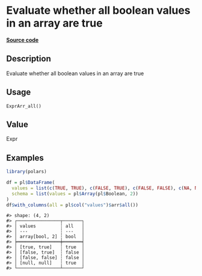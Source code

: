 

# Evaluate whether all boolean values in an array are true

[**Source code**](https://github.com/pola-rs/r-polars/tree/8dac37e8bf89bcd080a13d0ed20dd1dc2bee615f/R/expr__array.R#L240)

## Description

Evaluate whether all boolean values in an array are true

## Usage

<pre><code class='language-R'>ExprArr_all()
</code></pre>

## Value

Expr

## Examples

``` r
library(polars)

df = pl$DataFrame(
  values = list(c(TRUE, TRUE), c(FALSE, TRUE), c(FALSE, FALSE), c(NA, NA)),
  schema = list(values = pl$Array(pl$Boolean, 2))
)
df$with_columns(all = pl$col("values")$arr$all())
```

    #> shape: (4, 2)
    #> ┌────────────────┬───────┐
    #> │ values         ┆ all   │
    #> │ ---            ┆ ---   │
    #> │ array[bool, 2] ┆ bool  │
    #> ╞════════════════╪═══════╡
    #> │ [true, true]   ┆ true  │
    #> │ [false, true]  ┆ false │
    #> │ [false, false] ┆ false │
    #> │ [null, null]   ┆ true  │
    #> └────────────────┴───────┘
